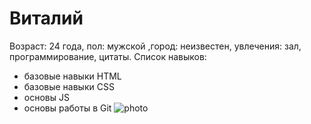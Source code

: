 # Виталий

Возраст: 24 года, пол: мужской ,город: неизвестен, увлечения: зал, программирование, цитаты.
Список навыков:

- базовые навыки HTML
- базовые навыки CSS
- основы JS
- основы работы в Git
  ![photo](./img%3A/%D1%86%D0%B8%D1%82%D0%B0%D1%82%D0%B0.jpeg)
